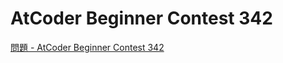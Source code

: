 AtCoder Beginner Contest 342
===

[問題 - AtCoder Beginner Contest 342](https://atcoder.jp/contests/abc342/tasks)
